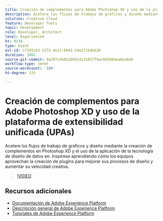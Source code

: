 ```yaml
---
title: Creación de complementos para Adobe Photoshop XD y uso de la plataforma de extensibilidad unificada (UPAs)
description: Acelere los flujos de trabajo de gráficos y diseño mediante la creación de complementos en Photoshop XD y el uso de la aplicación de la tecnología de diseño de datos en. Inspírese aprendiendo cómo los equipos aprovechan la creación de plugins para mejorar sus procesos de diseño y aumentar su velocidad creativa.
solution: Creative Cloud
feature: Developer Tools
topic: Development
role: Developer, Architect
level: Experienced
kt: 9138
type: Event
exl-id: cf345cb3-1273-4e11-b942-24e2715deb20
duration: 2061
source-git-commit: 9a297cda953d4414131657f9ac84580aea0eabeb
workflow-type: tm+mt
source-wordcount: '109'
ht-degree: 11%

---
```


# Creación de complementos para Adobe Photoshop XD y uso de la plataforma de extensibilidad unificada (UPAs)

Acelere los flujos de trabajo de gráficos y diseño mediante la creación de complementos en Photoshop XD y el uso de la aplicación de la tecnología de diseño de datos en. Inspírese aprendiendo cómo los equipos aprovechan la creación de plugins para mejorar sus procesos de diseño y aumentar su velocidad creativa.

>[!VIDEO](https://video.tv.adobe.com/v/337593/?quality=12&learn=on&hidetitle=true)

## Recursos adicionales

- [Documentación de Adobe Experience Platform](https://experienceleague.adobe.com/docs/experience-platform.html?lang=es)
- [Descripción general de Adobe Experience Platform](https://experienceleague.adobe.com/docs/experience-platform/landing/home.html?lang=es)
- [Tutoriales de Adobe Experience Platform](https://experienceleague.adobe.com/docs/platform-learn/tutorials/overview.html?lang=es)
